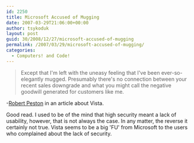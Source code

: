 ```yaml
---
id: 2250
title: Microsoft Accused of Mugging
date: 2007-03-29T21:06:00+00:00
author: tsykoduk
layout: post
guid: 30/2008/12/27/microsoft-accused-of-mugging
permalink: /2007/03/29/microsoft-accused-of-mugging/
categories:
  - Computers! and Code!
---
```

<blockquote>Except that I'm left with the uneasy feeling that I've been ever-so-elegantly mugged. Presumably there's no connection between your recent sales downgrade and what you might call the negative goodwill generated for customers like me.</blockquote>

<p>-<a href="http://www.bbc.co.uk/blogs/thereporters/robertpeston/2007/03/dear_bill_gates_again.html">Robert Peston</a> in an article about Vista.</p>


<p>Good read. I used to be of the mind that high security meant a lack of usability, however, that is not always the case. In any matter, the reverse it certainly not true. Vista seems to be a big 'FU' from Microsoft to the users who complained about the lack of security.</p>